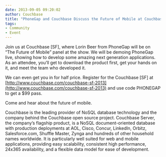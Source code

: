```yaml
---
date: 2013-09-05 09:20:02
author: Couchbase
title: "PhoneGap and Couchbase Discuss the Future of Mobile at Couchbase SF on Sept 13th"
tags:
- Community
- Event
---
```

 
Join us at Couchbase \[SF\], where Lorin Beer from PhoneGap will be on “The Future of Mobile” panel at the show. We will be demoing PhoneGap live, showing how to develop some amazing next generation applications. As an attendee, you’ll get to download the product first, get your hands on it, and meet the team who developed it.
 
We can even get you in for half price. Register for the Couchbase \[SF\] at [http://www.couchbase.com/couchbase-sf-2013](http://www.couchbase.com/couchbase-sf-2013) and use code PHONEGAP to get a $99 pass.
 
Come and hear about the future of mobile.
 
Couchbase is the leading provider of NoSQL database technology and the company behind the Couchbase open source project. Couchbase Server, the company’s flagship product, is a NoSQL document-oriented database with production deployments at AOL, Cisco, Concur, LinkedIn, Orbitz, Salesforce.com, Shuffle Master, Zynga and hundreds of other household names worldwide. It is particularly well suited for web and mobile applications, providing easy scalability, consistent high performance, 24x365 availability, and a flexible data model for ease of development.